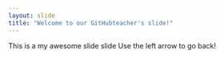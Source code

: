 ```yaml
---
layout: slide
title: "Welcome to our GitHubteacher's slide!"
---
```

This is a my awesome slide slide
Use the left arrow to go back!
